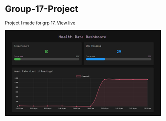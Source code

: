 # Group-17-Project
Project I made for grp 17.
[View live](be17.netlify.app)

![Screenshot](https://raw.githubusercontent.com/VedantMute/Group-17-Project/main/Screenshot%202025-04-09%20154145.png)

